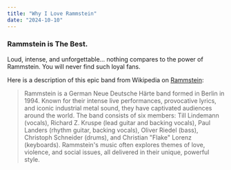 ```yaml
---
title: "Why I Love Rammstein"
date: "2024-10-10"
---
```


### Rammstein is The Best.

Loud, intense, and unforgettable... nothing compares to the power of Rammstein. You will never find such loyal fans.

Here is a description of this epic band from Wikipedia on [Rammstein](https://en.wikipedia.org/wiki/Rammstein):

> Rammstein is a German Neue Deutsche Härte band formed in
> Berlin in 1994. Known for their intense live performances,
> provocative lyrics, and iconic industrial metal sound, they
> have captivated audiences around the world. The band
> consists of six members: Till Lindemann (vocals), Richard
> Z. Kruspe (lead guitar and backing vocals), Paul Landers
> (rhythm guitar, backing vocals), Oliver Riedel (bass),
> Christoph Schneider (drums), and Christian "Flake" Lorenz
> (keyboards). Rammstein's music often explores themes of
> love, violence, and social issues, all delivered in their
> unique, powerful style.
